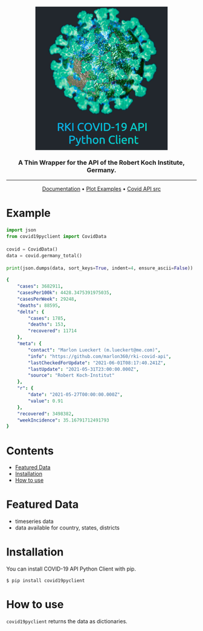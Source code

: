 
<p align="center">
  <img  alt="covid19pyclient" align="center" width="350" src="docs/covidclient.jpg" />
   <h3 align="center">A Thin Wrapper for the API of the Robert Koch Institute, Germany.</h3>
<p>

<!-- <a alt="rki covid api" href="https://api.corona-zahlen.org/docs/">COVID-19 API</a> -->

---

<p id="Badges" align="center">
  <!-- <a alt="Platform" href="https://pypi.org/project/covid19pyclient/">
    <img alt="PyPI - Python Version" src="https://img.shields.io/pypi/pyversions/covid19pyclient">
  </a> -->
  <!-- <a alt="GH actions" href="https://github.com/NiklasTiede/covid19pyclient/actions">
    <img alt="GitHub Workflow Status" src="https://img.shields.io/github/workflow/status/NiklasTiede/covid19pyclient/Continuos%20Integration">
  </a> -->
  <!-- <a alt="GH Release" href="https://github.com/NiklasTiede/covid19pyclient/releases">
    <img src="https://img.shields.io/github/v/release/NiklasTiede/covid19pyclient" />
  </a>
  <a alt="Codecov" href="https://app.codecov.io/gh/NiklasTiede/covid19pyclient">
    <img src="https://img.shields.io/codecov/c/github/NiklasTiede/covid19pyclient" />
  </a> -->
</p>

<p align="center">
  <a alt="readthedocs documentation" href="https://covid19pyclient.readthedocs.io/en/latest/">Documentation</a>
  •
  <a alt="matplotlib plot examples" href="https://github.com/NiklasTiede/COVID19-API-PythonClient/tree/main/examples">Plot Examples</a>
  •
  <a alt="RKI API source code" href="https://github.com/marlon360/rki-covid-api">Covid API src</a>
<p>


<!-- PYPI-DOCS:START -->

# Example

```python
import json
from covid19pyclient import CovidData

covid = CovidData()
data = covid.germany_total()

print(json.dumps(data, sort_keys=True, indent=4, ensure_ascii=False))
```

```yaml
{
    "cases": 3682911,
    "casesPer100k": 4428.3475391975035,
    "casesPerWeek": 29248,
    "deaths": 88595,
    "delta": {
        "cases": 1785,
        "deaths": 153,
        "recovered": 11714
    },
    "meta": {
        "contact": "Marlon Lueckert (m.lueckert@me.com)",
        "info": "https://github.com/marlon360/rki-covid-api",
        "lastCheckedForUpdate": "2021-06-01T08:17:40.241Z",
        "lastUpdate": "2021-05-31T23:00:00.000Z",
        "source": "Robert Koch-Institut"
    },
    "r": {
        "date": "2021-05-27T00:00:00.000Z",
        "value": 0.91
    },
    "recovered": 3498382,
    "weekIncidence": 35.16791712491793
}
```


# Contents
- [Featured Data](#featured-data)
- [Installation](#installation)
- [How to use](#how-to-use)

# Featured Data

- timeseries data
- data available for country, states, districts


# Installation

You can install COVID-19 API Python Client with pip.

```console
$ pip install covid19pyclient
```

# How to use

`covid19pyclient` returns the data as dictionaries.


<!-- PYPI-Docs:END -->
